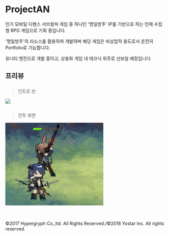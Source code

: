 # ProjectAN

인기 모바일 디펜스 서브컬쳐 게임 중 하나인 '명일방주' IP를 기반으로 하는 턴제 수집형 RPG 게임으로 기획 중입니다.

'명일방주'의 리소스를 활용하여 개발하며 해당 게임은 비상업적 용도로서 온전히 Portfolio로 기능합니다.

유니티 엔진으로 개발 중이고, 상용화 게임 내 테크닉 위주로 선보일 예정입니다.

## 프리뷰

#####

> 인트로 씬 

<img src="GIF_0.gif">

#####

> 전투 화면

<img src="GIF_1.gif">

&nbsp;
&nbsp;

©2017 Hypergryph Co.,ltd. All Rights Reserved./©2018 Yostar Inc. All rights reserved.